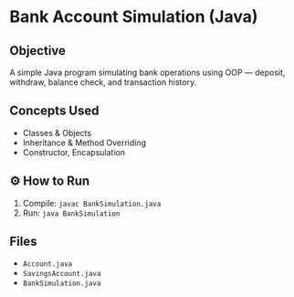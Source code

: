 #  Bank Account Simulation (Java)

##  Objective
A simple Java program simulating bank operations using OOP — deposit, withdraw, balance check, and transaction history.

##  Concepts Used
- Classes & Objects  
- Inheritance & Method Overriding  
- Constructor, Encapsulation  

## ⚙ How to Run
1. Compile: `javac BankSimulation.java`  
2. Run: `java BankSimulation`

##  Files
- `Account.java`
- `SavingsAccount.java`
- `BankSimulation.java`



